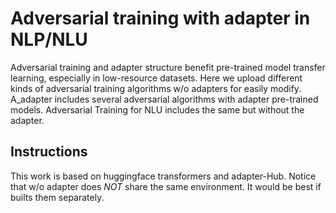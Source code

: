 # Adversarial training with adapter in NLP/NLU

Adversarial training and adapter structure benefit pre-trained model transfer learning, especially in low-resource datasets. Here we upload different kinds of adversarial training algorithms w/o adapters for easily modify. A_adapter includes several adversarial algorithms with adapter pre-trained models. Adversarial Training for NLU includes the same but without the adapter.

## Instructions
This work is based on huggingface transformers and adapter-Hub.
Notice that w/o adapter does *NOT* share the same environment. It would be best if builts them separately.
